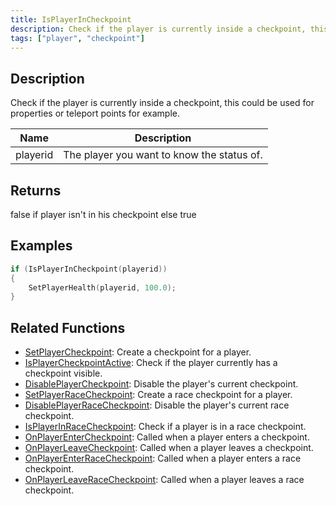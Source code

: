 ```yaml
---
title: IsPlayerInCheckpoint
description: Check if the player is currently inside a checkpoint, this could be used for properties or teleport points for example.
tags: ["player", "checkpoint"]
---
```


## Description

Check if the player is currently inside a checkpoint, this could be used for properties or teleport points for example.

| Name     | Description                                |
| -------- | ------------------------------------------ |
| playerid | The player you want to know the status of. |

## Returns

false if player isn't in his checkpoint else true

## Examples

```c
if (IsPlayerInCheckpoint(playerid))
{
    SetPlayerHealth(playerid, 100.0);
}
```

## Related Functions

- [SetPlayerCheckpoint](SetPlayerCheckpoint): Create a checkpoint for a player.
- [IsPlayerCheckpointActive](IsPlayerCheckpointActive): Check if the player currently has a checkpoint visible.
- [DisablePlayerCheckpoint](DisablePlayerCheckpoint): Disable the player's current checkpoint.
- [SetPlayerRaceCheckpoint](SetPlayerRaceCheckpoint): Create a race checkpoint for a player.
- [DisablePlayerRaceCheckpoint](DisablePlayerRaceCheckpoint): Disable the player's current race checkpoint.
- [IsPlayerInRaceCheckpoint](IsPlayerInRaceCheckpoint): Check if a player is in a race checkpoint.
- [OnPlayerEnterCheckpoint](../callbacks/OnPlayerEnterCheckpoint): Called when a player enters a checkpoint.
- [OnPlayerLeaveCheckpoint](../callbacks/OnPlayerLeaveCheckpoint): Called when a player leaves a checkpoint.
- [OnPlayerEnterRaceCheckpoint](../callbacks/OnPlayerEnterRaceCheckpoint): Called when a player enters a race checkpoint.
- [OnPlayerLeaveRaceCheckpoint](../callbacks/OnPlayerLeaveRaceCheckpoint): Called when a player leaves a race checkpoint.
